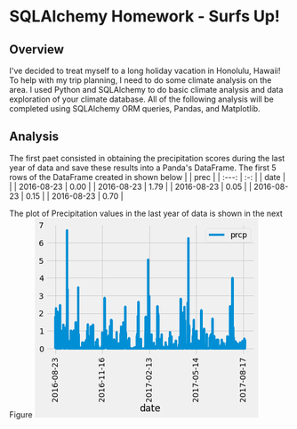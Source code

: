 # SQLAlchemy Homework - Surfs Up!

## Overview
I've decided to treat myself to a long holiday vacation in Honolulu, Hawaii! To help with my trip planning, I need to do some climate analysis on the area. I used Python and SQLAlchemy to do basic climate analysis and data exploration of your climate database. All of the following analysis will be completed using SQLAlchemy ORM queries, Pandas, and Matplotlib.

## Analysis
The first paet consisted in obtaining the precipitation scores during the last year of data and save these results into a Panda's DataFrame. The first 5 rows of the DataFrame created in shown below
|  | prec  |
| :---:   | :-: |
| date |  |
| 2016-08-23 | 0.00 |
| 2016-08-23 | 1.79 |
| 2016-08-23 | 0.05 |
| 2016-08-23 | 0.15 |
| 2016-08-23 | 0.70 |

The plot of Precipitation values in the last year of data is shown in the next Figure
![ScreenShot](/screenshots/prcp_plot.png)
